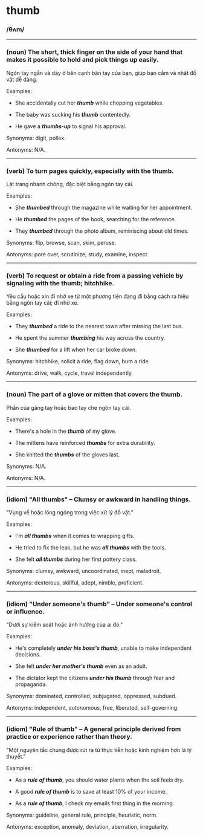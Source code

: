 # thumb

### /θʌm/

---

### (noun) The short, thick finger on the side of your hand that makes it possible to hold and pick things up easily.

Ngón tay ngắn và dày ở bên cạnh bàn tay của bạn, giúp bạn cầm và nhặt đồ vật dễ dàng.

Examples:

- She accidentally cut her **_thumb_** while chopping vegetables.

- The baby was sucking his **_thumb_** contentedly.

- He gave a **_thumbs-up_** to signal his approval.

Synonyms: digit, pollex.

Antonyms: N/A.

---

### (verb) To turn pages quickly, especially with the thumb.

Lật trang nhanh chóng, đặc biệt bằng ngón tay cái.

Examples:

- She **_thumbed_** through the magazine while waiting for her appointment.

- He **_thumbed_** the pages of the book, searching for the reference.

- They **_thumbed_** through the photo album, reminiscing about old times.

Synonyms: flip, browse, scan, skim, peruse.

Antonyms: pore over, scrutinize, study, examine, inspect.

---

### (verb) To request or obtain a ride from a passing vehicle by signaling with the thumb; hitchhike.

Yêu cầu hoặc xin đi nhờ xe từ một phương tiện đang đi bằng cách ra hiệu bằng ngón tay cái; đi nhờ xe.

Examples:

- They **_thumbed_** a ride to the nearest town after missing the last bus.

- He spent the summer **_thumbing_** his way across the country.

- She **_thumbed_** for a lift when her car broke down.

Synonyms: hitchhike, solicit a ride, flag down, bum a ride.

Antonyms: drive, walk, cycle, travel independently.

---

### (noun) The part of a glove or mitten that covers the thumb.

Phần của găng tay hoặc bao tay che ngón tay cái.

Examples:

- There's a hole in the **_thumb_** of my glove.

- The mittens have reinforced **_thumbs_** for extra durability.

- She knitted the **_thumbs_** of the gloves last.

Synonyms: N/A.

Antonyms: N/A.

---

### (idiom) "All thumbs" – Clumsy or awkward in handling things.

"Vụng về hoặc lóng ngóng trong việc xử lý đồ vật."

Examples:

- I'm **_all thumbs_** when it comes to wrapping gifts.

- He tried to fix the leak, but he was **_all thumbs_** with the tools.

- She felt **_all thumbs_** during her first pottery class.

Synonyms: clumsy, awkward, uncoordinated, inept, maladroit.

Antonyms: dexterous, skillful, adept, nimble, proficient.

---

### (idiom) "Under someone's thumb" – Under someone's control or influence.

"Dưới sự kiểm soát hoặc ảnh hưởng của ai đó."

Examples:

- He's completely **_under his boss's thumb_**, unable to make independent decisions.

- She felt **_under her mother's thumb_** even as an adult.

- The dictator kept the citizens **_under his thumb_** through fear and propaganda.

Synonyms: dominated, controlled, subjugated, oppressed, subdued.

Antonyms: independent, autonomous, free, liberated, self-governing.

---

### (idiom) "Rule of thumb" – A general principle derived from practice or experience rather than theory.

"Một nguyên tắc chung được rút ra từ thực tiễn hoặc kinh nghiệm hơn là lý thuyết."

Examples:

- As a **_rule of thumb_**, you should water plants when the soil feels dry.

- A good **_rule of thumb_** is to save at least 10% of your income.

- As a **_rule of thumb_**, I check my emails first thing in the morning.

Synonyms: guideline, general rule, principle, heuristic, norm.

Antonyms: exception, anomaly, deviation, aberration, irregularity. 